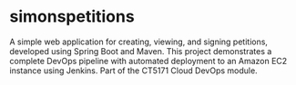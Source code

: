 # simonspetitions
A simple web application for creating, viewing, and signing petitions, developed using Spring Boot and Maven. This project demonstrates a complete DevOps pipeline with automated deployment to an Amazon EC2 instance using Jenkins. Part of the CT5171 Cloud DevOps module.
